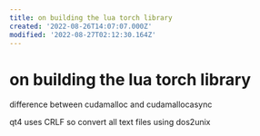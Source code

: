 ```yaml
---
title: on building the lua torch library
created: '2022-08-26T14:07:07.000Z'
modified: '2022-08-27T02:12:30.164Z'
---
```


# on building the lua torch library

difference between cudamalloc and cudamallocasync


qt4 uses CRLF so convert all text files using dos2unix
